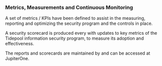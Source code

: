 ### Metrics, Measurements and Continuous Monitoring

A set of metrics / KPIs have been defined to assist in the measuring, reporting
and optimizing the security program and the controls in place.

A security scorecard is produced every  with updates
to key metrics of the Tidepool information security program, to
measure its adoption and effectiveness.

The reports and scorecards are maintained by and can be accessed at JupiterOne.
